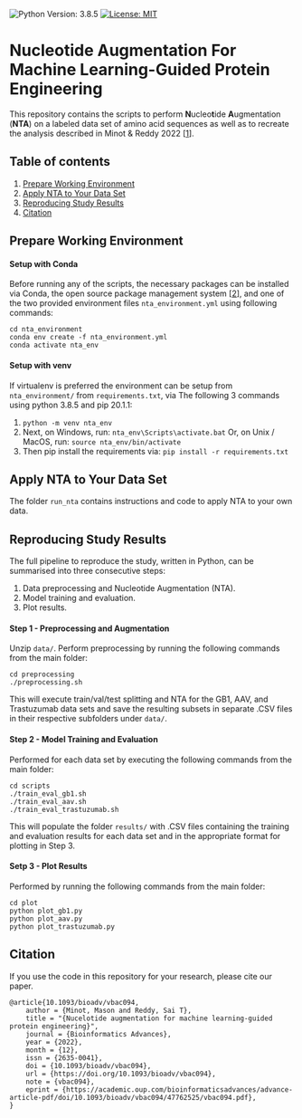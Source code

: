 ![Python Version: 3.8.5](https://img.shields.io/badge/Python%20Version-3.8.5-blue)
[![License: MIT](https://img.shields.io/badge/License-MIT-brightgreen)](https://opensource.org/licenses/MIT)

# Nucleotide Augmentation For Machine Learning-Guided Protein Engineering




This repository contains the scripts to perform **N**ucleo**t**ide **A**ugmentation (**NTA**) on a labeled data set of amino acid sequences as well as to recreate the analysis described in Minot & Reddy 2022 [[1](https://doi.org/10.1093/bioadv/vbac094)].


## Table of contents
1. [Prepare Working Environment](#prepare-working-environment)
2. [Apply NTA to Your Data Set](#apply-nta-to-your-data-set)
3. [Reproducing Study Results](#reproducing-study-results)
4. [Citation](#citation)


## Prepare Working Environment

#### Setup with Conda
Before running any of the scripts, the necessary packages can be installed via Conda, the open source package management system [[2](https://docs.conda.io/)], and one of the two provided environment files `nta_environment.yml` using following commands:

```console
cd nta_environment
conda env create -f nta_environment.yml
conda activate nta_env
```
#### Setup with venv
If virtualenv is preferred the environment can be setup from `nta_environment/` from `requirements.txt`, via The following 3 commands using python 3.8.5 and pip 20.1.1:
1. `python -m venv nta_env`
2. Next, on Windows, run:
`nta_env\Scripts\activate.bat`
Or, on Unix / MacOS, run:
`source nta_env/bin/activate`
3. Then pip install the requirements via: `pip install -r requirements.txt`


## Apply NTA to Your Data Set

The folder `run_nta` contains instructions and code to apply NTA to your own data. 



## Reproducing Study Results

The full pipeline to reproduce the study, written in Python, can be summarised into three consecutive steps:

 1. Data preprocessing and Nucleotide Augmentation (NTA).
 2. Model training and evaluation.
 3. Plot results.

#### Step 1 - Preprocessing and Augmentation
Unzip `data/`. Perform preprocessing by running the following commands from the main folder:

```console
cd preprocessing
./preprocessing.sh
```
This will execute train/val/test splitting and NTA for the GB1, AAV, and Trastuzumab data sets and save the resulting subsets in separate .CSV files in their respective subfolders under `data/`.


#### Step 2 - Model Training and Evaluation
Performed for each data set by executing the following commands from the main folder:
```console
cd scripts
./train_eval_gb1.sh
./train_eval_aav.sh
./train_eval_trastuzumab.sh
```

This will populate the folder `results/` with .CSV files containing the training and evaluation results for each data set and in the appropriate format for plotting in Step 3.


#### Setp 3 - Plot Results
Performed by running the following commands from the main folder:
```console
cd plot
python plot_gb1.py
python plot_aav.py
python plot_trastuzumab.py
```

## Citation

If you use the code in this repository for your research, please cite our paper.

```
@article{10.1093/bioadv/vbac094,
    author = {Minot, Mason and Reddy, Sai T},
    title = "{Nucelotide augmentation for machine learning-guided protein engineering}",
    journal = {Bioinformatics Advances},
    year = {2022},
    month = {12},
    issn = {2635-0041},
    doi = {10.1093/bioadv/vbac094},
    url = {https://doi.org/10.1093/bioadv/vbac094},
    note = {vbac094},
    eprint = {https://academic.oup.com/bioinformaticsadvances/advance-article-pdf/doi/10.1093/bioadv/vbac094/47762525/vbac094.pdf},
}
```
